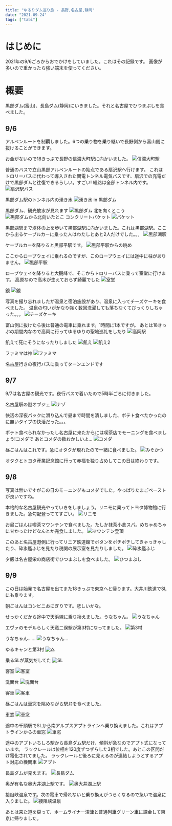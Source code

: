 ```yaml
---
title: "ゆるりダム巡り旅 - 長野,名古屋,静岡"
date: "2021-09-24"
tags: ["tabi"]
---
```


# はじめに

2021年の9/6ごろからおでかけをしていました。これはその記録です。
画像が多いので重かったら強い端末を使ってください。

# 概要

黒部ダム(富山)、長島ダム(静岡)にいきました。それと名古屋でひつまぶしを食べました。

## 9/6

アルペンルートを制覇しました。6つの乗り物を乗り継いで長野側から富山側に抜けることができます。

お金がないので18きっぷで長野の信濃大町駅に向かいました。
![信濃大町駅](./PXL_20210906_021639985.jpg)

普通のバスで立山黒部アルペンルートの始点である扇沢駅へ行けます。
これはトロリーバスに代わって導入された関電トンネル電気バスです、扇沢での充電だけで黒部ダムと往復できるらしい。すごい!
経路は全部トンネル内です。
![扇沢駅バス](./PXL_20210906_032459758.jpg)

黒部ダム駅のトンネル内の湧き水
![湧き水 in 黒部ダム](./PXL_20210906_034615009.jpg)

黒部ダム、観光放水が見れます
![黒部ダム](./PXL_20210906_034735699.jpg)
北を向くとこう
![黒部ダムから北向いたとこ](./PXL_20210906_035109747.jpg)
コンクリートバケット
![バケット](./PXL_20210906_035633689.jpg)

黒部湖駅まで堤体の上を歩いて黒部湖駅に向かいました。これは黒部湖駅。ここから出るケーブルカーに乗った人はわたしとあと2人だけでした。。。
![黒部湖駅](./PXL_20210906_044823047.MP.jpg)

ケーブルカーを降りると黒部平駅です。
![黒部平駅からの眺め](./PXL_20210906_051045746.PANO.jpg)

ここからロープウェイに乗れるのですが、このロープウェイには途中に柱がありません。
![黒部平駅](./PXL_20210906_052111733.jpg)

ロープウェイを降りると大観峰で、そこからトロリーバスに乗って室堂に行けます。
高原なので高木が生えておらず綺麗でした
![室堂](./PXL_20210906_060535248.jpg)

鏡
![鏡](./PXL_20210906_061141696.jpg)

写真を撮り忘れましたが温泉と宿泊施設があり、温泉に入ってチーズケーキを食べました。
温泉の匂いがかなり強く数回洗濯しても落ちなくてびっくりしちゃった。。。
![チーズケーキ](./PXL_20210906_065527691.jpg)

富山側に抜けたら後は普通の電車に乗れます。1時間に1本ですが。
あとは18きっぷの期間内なので高岡に行ってゆるゆりの聖地巡礼をしたり
![高岡駅](./PXL_20210906_111221432.jpg)

飢えて死にそうになったりしました
![飢え](./PXL_20210906_114820713.jpg)
![飢え2](./PXL_20210906_125026660.jpg)

ファミマは神
![ファミマ](./PXL_20210906_130117663.jpg)

名古屋行きの夜行バスに乗ってターンエンドです

## 9/7

9/7は名古屋の観光です。夜行バスで着いたので5時半ごろに付きました。

名古屋駅の謎オブジェ
![ナゾ](./PXL_20210906_202215933.MP.jpg)

快活の深夜パックに滑り込んで昼まで時間を潰しました、ポテト食べたかったのに無いタイプの快活だった。。。

ポテト食べられなかったし名古屋に来たからには喫茶店でモーニングを食べましょう!コメダで
あとコメダの数おかしいよ...
![コメダ](./PXL_20210906_221806495.jpg)

昼ごはんはこれです。急にオタクが現れたので一緒に食べました。
![みそかつ](./PXL_20210907_042137746.jpg)

オタクとトヨタ産業記念館に行って赤福を独り占めしてこの日は終わりです。

## 9/8

写真は無いですがこの日のモーニングもコメダでした。やっぱりたまごペーストが良いですね。

本格的な名古屋観光やっていきをしましょう。リニモに乗ってトヨタ博物館に行きました。急勾配登っててすごい。
![リニモ](./PXL_20210908_000214484.jpg)

お昼ごはんは喫茶マウンテンで食べました。たしか抹茶小倉スパ。めちゃめちゃに甘かったけどなんとか完食しました。
![マウンテン登頂](./PXL_20210908_031743270.jpg)

このあと名古屋港側に行ってリニア鉄道館でボタンをポチポチしてきゃっきゃしたり、砕氷艦ふじを見たり税関の展示室を見たりしました。
![砕氷艦ふじ](./PXL_20210908_071659947.MP.jpg)

夕飯は名古屋栄の商店街でひつまぶしを食べました。
![ひつまぶし](./PXL_20210908_081811908.jpg)


## 9/9

この日は始発で名古屋を出てまた18きっぷで東京へと帰ります。大井川鉄道でSLにも乗ります。

朝ごはんはコンビニおにぎりです。悲しいかな。

せっかくだから途中で天浜線に乗り換えました。うなちゃん。
![うなちゃん](./PXL_20210908_222511213.jpg)

エヴァのモデルらしく天竜二俣駅が第3村になってました。
![第3村](./PXL_20210908_235713733.jpg)

うなちゃん......
![うなちゃん...](./PXL_20210908_235821049.jpg)

ゆるキャンと第3村
![△](./PXL_20210909_001403384.jpg)

乗るSLが蒸気だしてた
![SL](./PXL_20210909_021446029.jpg)

客室
![客室](./PXL_20210909_022407909.jpg)

洗面台
![洗面台](./PXL_20210909_022754588.jpg)

客車
![客車](./PXL_20210909_022922368.jpg)

昼ごはんは車窓を眺めながら駅弁を食べました。

車窓
![車窓](./PXL_20210909_031242889.jpg)

途中の千頭駅でSLから南アルプスアプトラインへ乗り換えました。これはアプトラインからの車窓
![車窓](./PXL_20210909_051012561.MP.jpg)

途中のアプトいちしろ駅から長島ダム駅だけ、傾斜が急なのでアプト式になっています。
ラックレールは位相を120度ずつずらした3相でした。あとこの区間だけ電化されてました。
ラックレールと後ろに見えるのが連結しようとするアプト対応の機関車
![アプト](./PXL_20210909_051804852.MP.jpg)

長島ダムが見えます。
![長島ダム](./PXL_20210909_052654653.MP.jpg)

奥が有名な奥大井湖上駅です。
![奥大井湖上駅](./PXL_20210909_054044074.jpg)

接阻峡温泉です。次の電車で帰れないと乗り換えがつらくなるので急いで温泉に入りました。
![接阻峡温泉](./PXL_20210909_062234811.jpg)

あとは来た道を戻って、ホームライナー沼津と普通列車グリーン車に課金して東京に帰りました。
